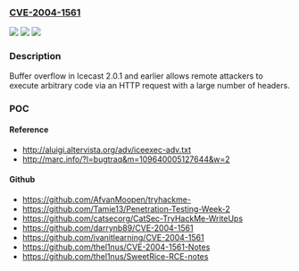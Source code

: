 ### [CVE-2004-1561](https://cve.mitre.org/cgi-bin/cvename.cgi?name=CVE-2004-1561)
![](https://img.shields.io/static/v1?label=Product&message=n%2Fa&color=blue)
![](https://img.shields.io/static/v1?label=Version&message=n%2Fa&color=blue)
![](https://img.shields.io/static/v1?label=Vulnerability&message=n%2Fa&color=brighgreen)

### Description

Buffer overflow in Icecast 2.0.1 and earlier allows remote attackers to execute arbitrary code via an HTTP request with a large number of headers.

### POC

#### Reference
- http://aluigi.altervista.org/adv/iceexec-adv.txt
- http://marc.info/?l=bugtraq&m=109640005127644&w=2

#### Github
- https://github.com/AfvanMoopen/tryhackme-
- https://github.com/Tamie13/Penetration-Testing-Week-2
- https://github.com/catsecorg/CatSec-TryHackMe-WriteUps
- https://github.com/darrynb89/CVE-2004-1561
- https://github.com/ivanitlearning/CVE-2004-1561
- https://github.com/thel1nus/CVE-2004-1561-Notes
- https://github.com/thel1nus/SweetRice-RCE-notes

